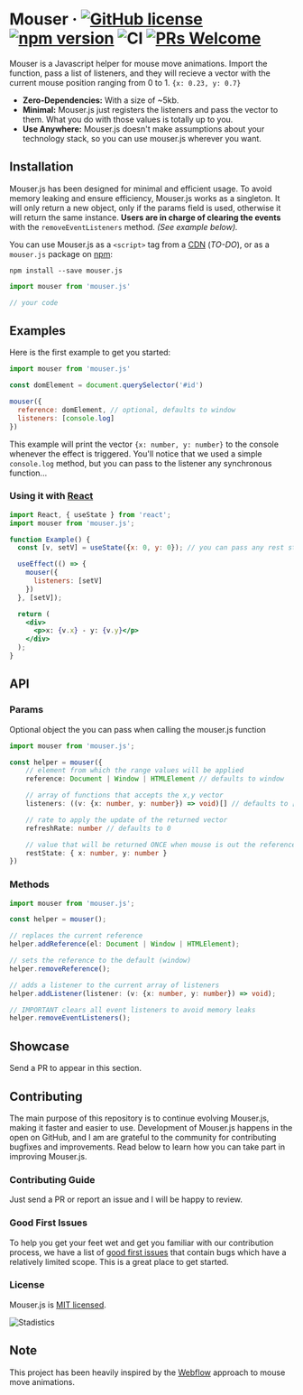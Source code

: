 # Mouser &middot; [![GitHub license](https://img.shields.io/badge/license-MIT-blue.svg)](https://github.com/luisorbaiceta/mouser/LICENSE) [![npm version](https://img.shields.io/npm/v/mouser.js.svg?style=flat)](https://www.npmjs.com/package/mouser.js) ![CI](https://github.com/luisorbaiceta/mouser/actions/workflows/ci.yml/badge.svg?branch=main) [![PRs Welcome](https://img.shields.io/badge/PRs-welcome-brightgreen.svg)](https://github.com/luisorbaiceta/mouser/pulls)

Mouser is a Javascript helper for mouse move animations. Import the function, pass a list of listeners, and they will
recieve a vector with the current mouse position ranging from 0 to 1. `{x: 0.23, y: 0.7}`

* **Zero-Dependencies:** With a size of ~5kb.
* **Minimal:** Mouser.js just registers the listeners and pass the vector to them. What you do with those values is
totally up to you.
* **Use Anywhere:** Mouser.js doesn't make assumptions about your technology stack, so you can use mouser.js wherever  you want.

## **Installation**
Mouser.js has been designed for minimal and efficient usage. To avoid memory leaking and ensure efficiency, Mouser.js works as a singleton. It will only return a new object, only if the params field is used, otherwise it will return the same instance. **Users are in charge of clearing the events** with the `removeEventListeners` method. *(See example below).*

You can use Mouser.js as a `<script>` tag from a [CDN]() (*TO-DO*), or as a `mouser.js` package on [npm](https://www.npmjs.com/package/mouser.js):

```
npm install --save mouser.js
```

```js
import mouser from 'mouser.js'

// your code
```

## **Examples**

Here is the first example to get you started:

```js
import mouser from 'mouser.js'

const domElement = document.querySelector('#id')

mouser({
  reference: domElement, // optional, defaults to window
  listeners: [console.log]
})
```

This example will print the vector `{x: number, y: number}` to the console whenever the effect is triggered. You'll notice that we used a simple `console.log` method, but you can pass to the listener any synchronous function...

### Using it with [React](https://reactjs.org/)

```jsx
import React, { useState } from 'react';
import mouser from 'mouser.js';

function Example() {
  const [v, setV] = useState({x: 0, y: 0}); // you can pass any rest state

  useEffect(() => {
    mouser({
      listeners: [setV]
    })
  }, [setV]);

  return (
    <div>
      <p>x: {v.x} - y: {v.y}</p>
    </div>
  );
}
```

## **API**

### **Params**
Optional object the you can pass when calling the mouser.js function

```ts
import mouser from 'mouser.js';

const helper = mouser({
    // element from which the range values will be applied
    reference: Document | Window | HTMLElement // defaults to window

    // array of functions that accepts the x,y vector
    listeners: ((v: {x: number, y: number}) => void)[] // defaults to []

    // rate to apply the update of the returned vector
    refreshRate: number // defaults to 0

    // value that will be returned ONCE when mouse is out the reference
    restState: { x: number, y: number }
})
```
### **Methods**

```ts
import mouser from 'mouser.js';

const helper = mouser();

// replaces the current reference
helper.addReference(el: Document | Window | HTMLElement);

// sets the reference to the default (window)
helper.removeReference();

// adds a listener to the current array of listeners
helper.addListener(listener: (v: {x: number, y: number}) => void);

// IMPORTANT clears all event listeners to avoid memory leaks
helper.removeEventListeners();
```
## **Showcase**

Send a PR to appear in this section.

## **Contributing**

The main purpose of this repository is to continue evolving Mouser.js, making it faster and easier to use. Development of Mouser.js happens in the open on GitHub, and I am are grateful to the community for contributing bugfixes and improvements. Read below to learn how you can take part in improving Mouser.js.

### Contributing Guide

Just send a PR or report an issue and I will be happy to review.

### Good First Issues

To help you get your feet wet and get you familiar with our contribution process, we have a list of [good first issues](https://github.com/luisorbaiceta/mouser/labels/good%20first%20issue) that contain bugs which have a relatively limited scope. This is a great place to get started.

### License

Mouser.js is [MIT licensed](./LICENSE).

![Stadistics](https://repobeats.axiom.co/api/embed/af3b64bcf77d1cd1bac9a8b2856d6b0e1f55e9c9.svg "Repobeats analytics image")

## **Note**

This project has been heavily inspired by the [Webflow](https://webflow.com/) approach to mouse move animations.
